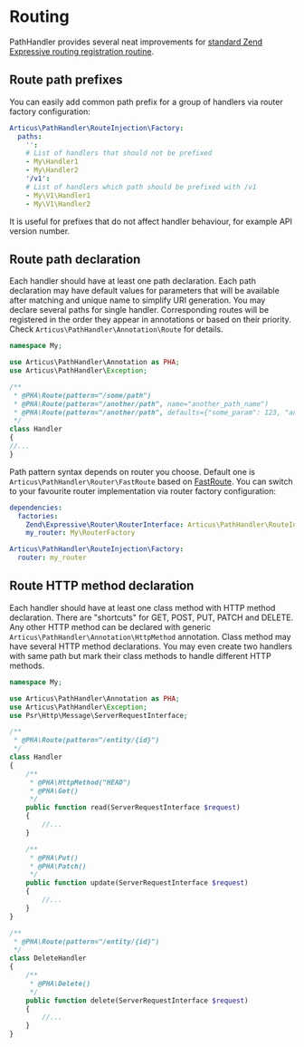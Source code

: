 # Routing

PathHandler provides several neat improvements for [standard Zend Expressive routing registration routine](https://docs.zendframework.com/zend-expressive/v3/features/router/intro/).

## Route path prefixes

You can easily add common path prefix for a group of handlers via router factory configuration:

```YAML
Articus\PathHandler\RouteInjection\Factory:
  paths:
    '':
    # List of handlers that should not be prefixed   
    - My\Handler1
    - My\Handler2
    '/v1':
    # List of handlers which path should be prefixed with /v1   
    - My\V1\Handler1
    - My\V1\Handler2
```

It is useful for prefixes that do not affect handler behaviour, for example API version number.

## Route path declaration

Each handler should have at least one path declaration. Each path declaration may have default values for parameters that will be available after matching and unique name to simplify URI generation. You may declare several paths for single handler. Corresponding routes will be registered in the order they appear in annotations or based on their priority. Check `Articus\PathHandler\Annotation\Route` for details.

```PHP
namespace My;

use Articus\PathHandler\Annotation as PHA;
use Articus\PathHandler\Exception;

/**
 * @PHA\Route(pattern="/some/path")
 * @PHA\Route(pattern="/another/path", name="another_path_name")
 * @PHA\Route(pattern="/another/path", defaults={"some_param": 123, "another_param": "another param value"})
 */
class Handler
{
//...
}
```

Path pattern syntax depends on router you choose. Default one is `Articus\PathHandler\Router\FastRoute` based on [FastRoute](https://packagist.org/packages/nikic/fast-route). You can switch to your favourite router implementation via router factory configuration:

```YAML
dependencies:
  factories:
    Zend\Expressive\Router\RouterInterface: Articus\PathHandler\RouteInjection\Factory
    my_router: My\RouterFactory

Articus\PathHandler\RouteInjection\Factory:
  router: my_router
```

## Route HTTP method declaration

Each handler should have at least one class method with HTTP method declaration. There are "shortcuts" for GET, POST, PUT, PATCH and DELETE. Any other HTTP method can be declared with generic `Articus\PathHandler\Annotation\HttpMethod` annotation. Class method may have several HTTP method declarations. You may even create two handlers with same path but mark their class methods to handle different HTTP methods.

```PHP
namespace My;

use Articus\PathHandler\Annotation as PHA;
use Articus\PathHandler\Exception;
use Psr\Http\Message\ServerRequestInterface;

/**
 * @PHA\Route(pattern="/entity/{id}")
 */
class Handler
{
    /**
     * @PHA\HttpMethod("HEAD")
     * @PHA\Get()
     */
    public function read(ServerRequestInterface $request)
    {
        //...
    }

    /**
     * @PHA\Put()
     * @PHA\Patch()
     */
    public function update(ServerRequestInterface $request)
    {
        //...
    }
}

/**
 * @PHA\Route(pattern="/entity/{id}")
 */
class DeleteHandler
{
    /**
     * @PHA\Delete()
     */
    public function delete(ServerRequestInterface $request)
    {
        //...
    }
}
```
